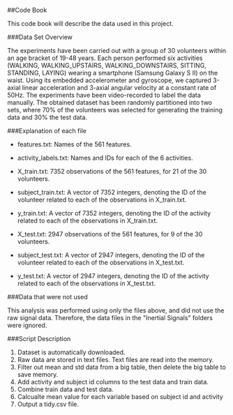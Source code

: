 ##Code Book

This code book will describe the data used in this project.

###Data Set Overview

The experiments have been carried out with a group of 30 volunteers within an age bracket of 19-48 years. 
Each person performed six activities (WALKING, WALKING_UPSTAIRS, WALKING_DOWNSTAIRS, SITTING, STANDING, LAYING) wearing a smartphone (Samsung Galaxy S II) on the waist. 
Using its embedded accelerometer and gyroscope, we captured 3-axial linear acceleration and 3-axial angular velocity at a constant rate of 50Hz. 
The experiments have been video-recorded to label the data manually. 
The obtained dataset has been randomly partitioned into two sets, 
where 70% of the volunteers was selected for generating the training data and 30% the test data. 

###Explanation of each file

* features.txt: Names of the 561 features.  

* activity_labels.txt: Names and IDs for each of the 6 activities.  

* X_train.txt: 7352 observations of the 561 features, for 21 of the 30 volunteers.  

* subject_train.txt: A vector of 7352 integers, denoting the ID of the volunteer related to each of the observations in X_train.txt.  

* y_train.txt: A vector of 7352 integers, denoting the ID of the activity related to each of the observations in X_train.txt.  

* X_test.txt: 2947 observations of the 561 features, for 9 of the 30 volunteers.  

* subject_test.txt: A vector of 2947 integers, denoting the ID of the volunteer related to each of the observations in X_test.txt.  

* y_test.txt: A vector of 2947 integers, denoting the ID of the activity related to each of the observations in X_test.txt.

###Data that were not used

This analysis was performed using only the files above, and did not use the raw signal data. 
Therefore, the data files in the "Inertial Signals" folders were ignored.

###Script Description 

1. Dataset is automatically downloaded. 
2. Raw data are stored in text files. Text files are read into the memory. 
3. Filter out mean and std data from a big table, then delete the big table to save memory. 
4. Add activity and subject id columns to the test data and train data. 
5. Combine train data and test data.
6. Calcualte mean value for each variable based on subject id and activity
7. Output a tidy.csv file. 
